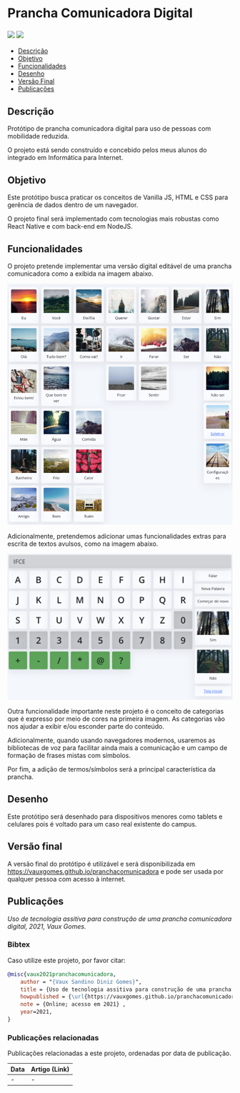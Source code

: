 #  Prancha Comunicadora  Digital

### <img src="https://img.shields.io/badge/JavaScript-323330?style=for-the-badge&logo=javascript&logoColor=F7DF1E" /> <img src="https://img.shields.io/badge/Bootstrap-563D7C?style=for-the-badge&logo=bootstrap&logoColor=white" />

- [Descrição](#descricao)
- [Objetivo](#objetivo)
- [Funcionalidades](#funcionalidades)
- [Desenho](#funcionalidades)
- [Versão Final](#versão-final)
- [Publicações](#publicações)

## Descrição
Protótipo de prancha comunicadora digital para uso de pessoas com mobilidade reduzida.

O projeto está sendo construído e concebido pelos meus alunos do integrado em Informática para Internet.

## Objetivo
Este protótipo busca praticar os conceitos de Vanilla JS, HTML e CSS para gerência de dados dentro de um navegador.

O projeto final será implementado com tecnologias mais robustas como React Native e com back-end em NodeJS.

## Funcionalidades
O projeto pretende implementar uma versão digital editável de uma prancha comunicadora como a exibida na imagem abaixo.

![Prancha](./assets/examples/index.png "Exemplo")

Adicionalmente, pretendemos adicionar umas funcionalidades extras para escrita de textos avulsos, como na imagem abaixo.

![Teclado](./assets/examples/keyboard.png "Teclado")

Outra funcionalidade importante neste projeto é o conceito de categorias que é expresso por meio de cores na primeira imagem. As categorias vão nos ajudar a exibir e/ou esconder parte do conteúdo.

Adicionalmente, quando usando navegadores modernos, usaremos as bibliotecas de voz para facilitar ainda mais a comunicação e um campo de formação de frases mistas com símbolos.

Por fim, a adição de termos/símbolos será a principal característica da prancha.

## Desenho
Este protótipo será desenhado para dispositivos menores como tablets e celulares pois é voltado para um caso real existente do campus.

## Versão final
A versão final do protótipo é utilizável e será disponibilizada em https://vauxgomes.github.io/pranchacomunicadora e pode ser usada por qualquer pessoa com acesso à internet.

## Publicações
_Uso de tecnologia assitiva para construção de uma prancha comunicadora digital, 2021, Vaux Gomes._

### Bibtex
Caso utilize este projeto, por favor citar:

```bibtex
@misc{vaux2021pranchacomunicadora,
    author = "{Vaux Sandino Diniz Gomes}",
    title = {Uso de tecnologia assitiva para construção de uma prancha comunicadora digital},
    howpublished = {\url{https://vauxgomes.github.io/pranchacomunicadora}},
    note = {Online; acesso em 2021} ,
    year=2021,
}
```

### Publicações relacionadas
Publicações relacionadas a este projeto, ordenadas por data de publicação.

|Data|Artigo (Link)|
|:-|:-|
|-|-|